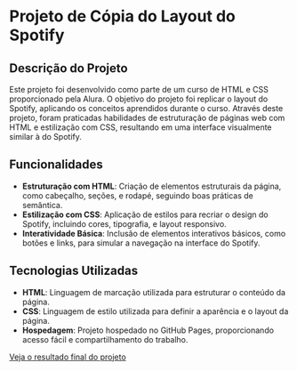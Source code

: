 # Projeto de Cópia do Layout do Spotify

## Descrição do Projeto

Este projeto foi desenvolvido como parte de um curso de HTML e CSS proporcionado pela Alura. O objetivo do projeto foi replicar o layout do Spotify, aplicando os conceitos aprendidos durante o curso. Através deste projeto, foram praticadas habilidades de estruturação de páginas web com HTML e estilização com CSS, resultando em uma interface visualmente similar à do Spotify.

## Funcionalidades

- **Estruturação com HTML**: Criação de elementos estruturais da página, como cabeçalho, seções, e rodapé, seguindo boas práticas de semântica.
- **Estilização com CSS**: Aplicação de estilos para recriar o design do Spotify, incluindo cores, tipografia, e layout responsivo.
- **Interatividade Básica**: Inclusão de elementos interativos básicos, como botões e links, para simular a navegação na interface do Spotify.

## Tecnologias Utilizadas

- **HTML**: Linguagem de marcação utilizada para estruturar o conteúdo da página.
- **CSS**: Linguagem de estilo utilizada para definir a aparência e o layout da página.
- **Hospedagem**: Projeto hospedado no GitHub Pages, proporcionando acesso fácil e compartilhamento do trabalho.

<a href="https://stenioeric.github.io/projeto_spotify_alura/" target="_blank">Veja o resultado final do projeto</a>
